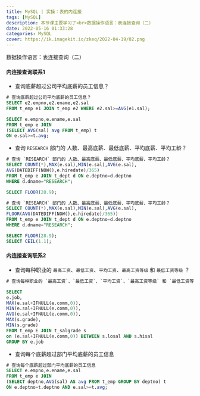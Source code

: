 ```yaml
---
title: MySQL | 实操：表的内连接
tags: [MySQL]
description: 本节课主要学习了<br>数据操作语言：表连接查询（二）
date: 2022-05-16 01:33:28
categories: MySQL
cover: https://ik.imagekit.io/zkeq/2022-04-19/02.png
---
```


数据操作语言：表连接查询（二）

#### 内连接查询联系1

- 查询底薪超过公司平均底薪的员工信息？

```SQL
# 查询底薪超过公司平均底薪的员工信息？
SELECT e2.empno,e2.ename,e2.sal
FROM t_emp e1 JOIN t_emp e2 WHERE e2.sal>=AVG(e1.sal);

SELECT e.empno,e.ename,e.sal
FROM t_emp e JOIN 
(SELECT AVG(sal) avg FROM t_emp) t
ON e.sal>=t.avg;
```

- 查询 `RESEARCH` 部门的 人数、最高底薪、最低底薪、平均底薪、平均工龄？

```SQL
# 查询 `RESEARCH` 部门的 人数、最高底薪、最低底薪、平均底薪、平均工龄？
SELECT COUNT(*),MAX(e.sal),MIN(e.sal),AVG(e.sal),
AVG(DATEDIFF(NOW(),e.hiredate)/365)
FROM t_emp e JOIN t_dept d ON e.deptno=d.deptno
WHERE d.dname="RESEARCH";

SELECT FLOOR(28.9);

# 查询 `RESEARCH` 部门的 人数、最高底薪、最低底薪、平均底薪、平均工龄？
SELECT COUNT(*),MAX(e.sal),MIN(e.sal),AVG(e.sal),
FLOOR(AVG(DATEDIFF(NOW(),e.hiredate)/365))
FROM t_emp e JOIN t_dept d ON e.deptno=d.deptno
WHERE d.dname="RESEARCH";

SELECT FLOOR(28.9);
SELECT CEIL(1.1);
```

#### 内连接查询联系2

- 查询每种职业的 `最高工资`、`最低工资`、`平均工资`、`最高工资等级` 和 `最低工资等级` ？

```SQL
# 查询每种职业的 `最高工资`、`最低工资`、`平均工资`、`最高工资等级` 和 `最低工资等级` ？

SELECT
e.job,
MAX(e.sal+IFNULL(e.comm,0)),
MIN(e.sal+IFNULL(e.comm,0)),
AVG(e.sal+IFNULL(e.comm,0)),
MAX(s.grade),
MIN(s.grade)
FROM t_emp E JOIN t_salgrade s
on (e.sal+IFNULL(e.comm,0)) BETWEEN s.losal AND s.hisal
GROUP BY e.job

```

- 查询每个底薪超过部门平均底薪的员工信息

```SQL
# 查询每个底薪超过部门平均底薪的员工信息
SELECT e.empno,e.ename,e.sal
FROM t_emp e JOIN 
(SELECT deptno,AVG(sal) AS avg FROM t_emp GROUP BY deptno) t
ON e.deptno=t.deptno AND e.sal>=t.avg;
```

